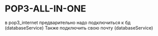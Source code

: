 # POP3-ALL-IN-ONE
в pop3_internet предварительно надо подключиться к бд (databaseService)
Также подключить свою почту (databaseService)
